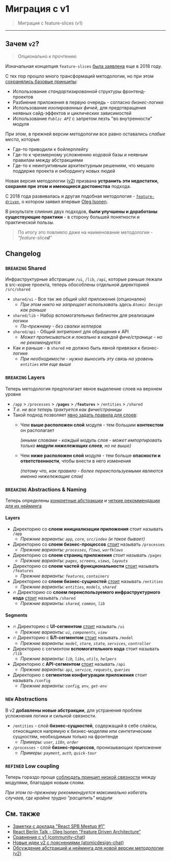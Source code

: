 # Миграция с v1

> Миграция с feature-slices (v1)

---

[refs-adaptability]: ../concepts/naming-adaptability.md
[refs-abstractions]: ../references/abstractions.md

[ext-v1]: https://github.com/feature-sliced/featureslices.dev/blob/master/v1.0.md
[ext-tg-spb]: https://t.me/feature_slices
[ext-fdd]: https://github.com/feature-sliced/wiki/tree/rc/feature-driven
[ext-v2]: https://github.com/feature-sliced/wiki
[ext-about]: ../about/readme.md
[ext-kof]: https://github.com/kof
[ext-kof-fdd]: https://www.youtube.com/watch?v=BWAeYuWFHhs
[ext-tg-v2-draft]: https://t.me/atomicdesign/18708

## Зачем `v2`?

> Опционально к прочтению

Изначальная концепция `feature-slices` [была заявлена][ext-tg-spb] еще в 2018 году.

С тех пор прошло много трансформаций методологии, но при этом [сохранялись базовые принципы][ext-v1]:
- Использование *стандартизированной* структуры фронтенд-проектов
- Разбиение приложения в первую очередь - согласно *бизнес-логике*
- Использование *изолированных фичей*, для предотвращения неявных сайд-эффектов и циклических зависимостей
- Использование *`Public API`* с запретом лезть "во внутренности" модуля

При этом, в прежней версии методологии все равно оставались *слабые места*, которые 
- Где-то приводили к бойлерплейту
- Где-то к чрезмерному усложнению кодовой базы и неявным правилам между абстракциями
- Где-то к неинтуитивным архитектурным решениям, что мешало поддерже проекта и онбордингу новых людей

Новая версия методологии ([v2][ext-v2]) призвана **устранить эти недостатки, сохраняя при этом и имеющиеся достоинства** подхода.

С 2018 года развивалась и другая подобная методология - [`feature-driven`][ext-fdd], о котором заявил впервые [Oleg Isonen][ext-kof].

В результате слияния двух подходов, **были улучшены и доработаны существующие практики** - в сторону большей понятности и практической пользы.

> По итогу это повлияло даже на наименование методологии - *"feature-slice**d**"*

## Changelog


### `BREAKING` Shared

Инфраструктурные абстракции `/ui`, `/lib`, `/api`, которые раньше лежали в src-корне проекта, теперь обособлены отдельной директорией `/src/shared`

- `shared/ui` - Все так же общий uikit приложения (опционален)
    - *При этом никто не запрещает использовать здесь `Atomic Design` как раньше*
- `shared/lib` - Набор вспомогательных библиотек для реализации логики
    - *По-прежнему - без свалки хелперов*
- `shared/api` - Общий энтрипоинт для обращения к API
    - *Может прописываться и локально в каждой фиче/странице - но не рекомендуется*
- Как и раньше - в `shared` не должно быть явной привязки к бизнес-логике
    - *При необходимости - нужно выносить эту связь на уровень `entities` или еще выше*

### `BREAKING` Layers

Теперь методология предполагает явное выделение слоев на верхнем уровне

- `/app` > `/processes` > **`/pages`** > **`/features`** > `/entities` > `/shared`
- *Т.е. не все теперь трактуется как фичи/страницы*
- Такой подход позволяет [явно задать правила для слоев][ext-tg-v2-draft]:
    - Чем **выше расположен слой** модуля - тем большим **контекстом** он располагает
        
        *(иными словами - каждый модуль слоя - может импортировать только **модули нижележащих слоев**, но не выше)*
    - Чем **ниже расположен слой** модуля - тем больше **опасности и ответственности**, чтобы внести в него изменения

        *(потому что, как правило - более переиспользуемыми являются именно нижележащие слои)*

### `BREAKING` Abstractions & Naming

Теперь определены [конкретные абстракции][refs-abstractions] и [четкие рекоммендации для их нейминга][refs-adaptability]

[disc-process]: https://github.com/feature-sliced/wiki/discussions/20
[disc-features]: https://github.com/feature-sliced/wiki/discussions/23
[disc-entities]: https://github.com/feature-sliced/wiki/discussions/18#discussioncomment-422649
[disc-shared]: https://github.com/feature-sliced/wiki/discussions/31#discussioncomment-453020

[disc-ui]: https://github.com/feature-sliced/wiki/discussions/31#discussioncomment-453132
[disc-model]: https://github.com/feature-sliced/wiki/discussions/31#discussioncomment-472645
[disc-api]: https://github.com/feature-sliced/wiki/discussions/66

#### Layers
- Директорию со **слоем инициализации приложения** стоит называть `/app`
    - *Прежние варианты: `app`, `core`, `src/index` (и такое бывает)*
- Директорию со **слоем бизнес-процессов** [стоит][disc-process] называть `/processes`
    - *Прежние варианты: `processes`, `flows`, `worfklows`*
- Директорию со **слоем страниц приложения** стоит называть `/pages`
    - *Прежние варианты: `pages`, `screens`, `views`, `layouts`*
- Директорию со **слоем частей функциональности** [стоит][disc-features] называть `/features`
    - *Прежние варианты: `features`, `containers`*
- Директорию со **слоем бизнес-сущностей** [стоит][disc-entities] называть `/entities`
    - *Прежние варианты: `entities`, `models`, `shared`*
- 🔥 Директорию со **слоем переиспользуемого инфраструктурного кода** [стоит][disc-shared] называть `/shared`
    - *Прежние варианты: `shared`, `common`, `lib`*

#### Segments
- 🔥 Директорию с **UI-сегментом** [стоит][disc-ui] называть `/ui`
    - *Прежние варианты: `ui`, `components`, `view`*
- 🔥 Директорию с **БЛ-сегментом** [стоит][disc-model] называть `/model`
    - *Прежние варианты: `model`, `store`, `state`, `services`, `controller`*
- Директорию с сегментом **вспомогательного кода** стоит называть `/lib`
    - *Прежние варианты: `lib`, `libs`, `utils`, `helpers`*
- Директорию с **API-сегментом** [стоит][disc-api] называть `/api`
    - *Прежние варианты: `api`, `service`, `requests`, `queries`*
- Директорию с **сегментом конфигурации приложения** стоит называть `/config`
    - *Прежние варианты: `config`, `env`, `get-env`*


### `NEW` Abstractions

В v2 **добавлены новые абстракции**, для устранения проблем усложнения логики и сильной связности.

- `/entities` - слой **бизнес-сущностей**, содержащий в себе слайсы, относящиеся напрямую к бизнес-моделям или синтетическим сущностям, необходимым только на фронтенде
    - *Примеры: `user`, `i18n`, `order`*
- `/processes` - слой **бизнес-процессов**, пронизывающих приложение
    - *Примеры: `payment`, `auth`, `quick-tour`*

### `REFINED` Low coupling

Теперь гораздо проще [соблюдать принцип низкой связности](low-coupling.md) между модулями, благодаря новым слоям.

*При этом по-прежнему рекоммендуется максимально избегать случаев, где крайне трудно "расцепить" модули*

## См. также
- [Заметки с доклада "React SPB Meetup #1"][ext-tg-spb]
- [React Berlin Talk - Oleg Isonen "Feature Driven Architecture"][ext-kof-fdd]
- [Сравнение с v1 (community-chat)](https://t.me/feature_sliced/493)
- [Новые идеи v2 с пояснениями (atomicdesign-chat)][ext-tg-v2-draft]
- [Обсуждение абстракций и нейминга для новой версии методологии (v2)](https://github.com/feature-sliced/wiki/discussions/31)
